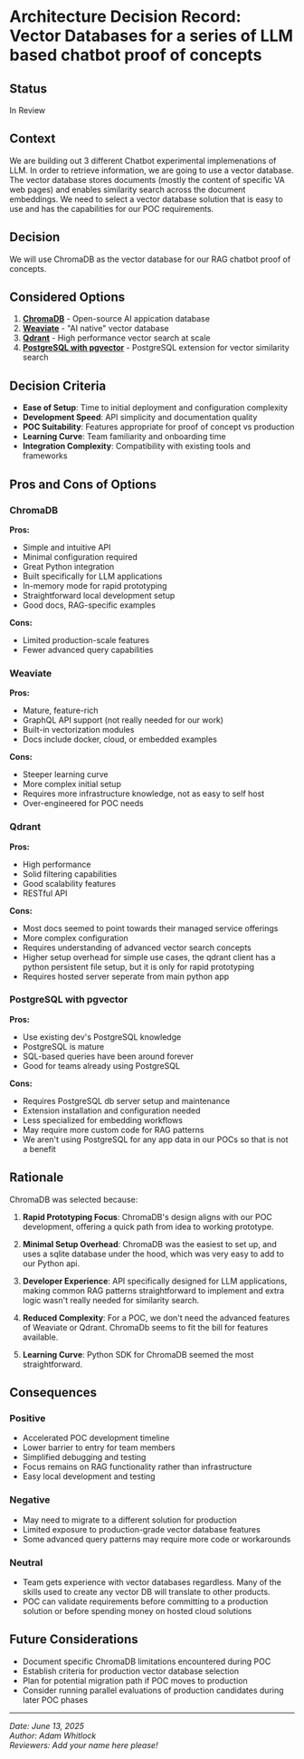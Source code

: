 # Architecture Decision Record: Vector Databases for a series of LLM based chatbot proof of concepts

## Status
In Review

## Context
We are building out 3 different Chatbot experimental implemenations of LLM. In order to retrieve information, we are going to use a vector database. The vector database stores documents (mostly the content of specific VA web pages)
and enables similarity search across the document embeddings. We need to select a vector database solution that is easy to use and has the capabilities for our POC requirements.

## Decision
We will use ChromaDB as the vector database for our RAG chatbot proof of concepts.

## Considered Options
1. **[ChromaDB](https://www.trychroma.com/)** - Open-source AI appication database
2. **[Weaviate](https://weaviate.io/)** - "AI native" vector database
3. **[Qdrant](https://qdrant.tech/)** - High performance vector search at scale
4. **[PostgreSQL with pgvector](https://github.com/pgvector/pgvector)** - PostgreSQL extension for vector similarity search

## Decision Criteria
- **Ease of Setup**: Time to initial deployment and configuration complexity
- **Development Speed**: API simplicity and documentation quality
- **POC Suitability**: Features appropriate for proof of concept vs production
- **Learning Curve**: Team familiarity and onboarding time
- **Integration Complexity**: Compatibility with existing tools and frameworks

## Pros and Cons of Options

### ChromaDB
**Pros:**
- Simple and intuitive API
- Minimal configuration required
- Great Python integration
- Built specifically for LLM applications
- In-memory mode for rapid prototyping
- Straightforward local development setup
- Good docs, RAG-specific examples

**Cons:**
- Limited production-scale features
- Fewer advanced query capabilities

### Weaviate
**Pros:**
- Mature, feature-rich
- GraphQL API support (not really needed for our work)
- Built-in vectorization modules
- Docs include docker, cloud, or embedded examples

**Cons:**
- Steeper learning curve
- More complex initial setup
- Requires more infrastructure knowledge, not as easy to self host
- Over-engineered for POC needs

### Qdrant
**Pros:**
- High performance
- Solid filtering capabilities
- Good scalability features
- RESTful API

**Cons:**
- Most docs seemed to point towards their managed service offerings
- More complex configuration
- Requires understanding of advanced vector search concepts
- Higher setup overhead for simple use cases, the qdrant client has a python persistent file setup, but it is only for rapid prototyping
- Requires hosted server seperate from main python app

### PostgreSQL with pgvector
**Pros:**
- Use existing dev's PostgreSQL knowledge
- PostgreSQL is mature
- SQL-based queries have been around forever
- Good for teams already using PostgreSQL

**Cons:**
- Requires PostgreSQL db server setup and maintenance 
- Extension installation and configuration needed
- Less specialized for embedding workflows
- May require more custom code for RAG patterns
- We aren't using PostgreSQL for any app data in our POCs so that is not a benefit

## Rationale
ChromaDB was selected because:

1. **Rapid Prototyping Focus**: ChromaDB's design aligns with our POC development, offering a quick path from idea to working prototype.

2. **Minimal Setup Overhead**: ChromaDB  was the easiest to set up, and uses a sqlite database under the hood, which was very easy to add to our Python api.

3. **Developer Experience**: API specifically designed for LLM applications, making common RAG patterns straightforward to implement and extra logic wasn't really needed for similarity search.

4. **Reduced Complexity**: For a POC, we don't need the advanced features of Weaviate or Qdrant. ChromaDb seems to fit the bill for features available.

5. **Learning Curve**: Python SDK for ChromaDB seemed the most straightforward.

## Consequences

### Positive
- Accelerated POC development timeline
- Lower barrier to entry for team members
- Simplified debugging and testing
- Focus remains on RAG functionality rather than infrastructure
- Easy local development and testing

### Negative
- May need to migrate to a different solution for production
- Limited exposure to production-grade vector database features
- Some advanced query patterns may require more code or workarounds

### Neutral
- Team gets experience with vector databases regardless. Many of the skills used to create any vector DB will translate to other products.
- POC can validate requirements before committing to a production solution or before spending money on hosted cloud solutions

## Future Considerations
- Document specific ChromaDB limitations encountered during POC
- Establish criteria for production vector database selection
- Plan for potential migration path if POC moves to production
- Consider running parallel evaluations of production candidates during later POC phases

---
*Date: June 13, 2025*  
*Author: Adam Whitlock*  
*Reviewers: Add your name here please!*
